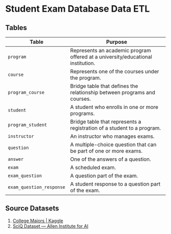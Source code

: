 # Student Exam Database Data ETL

## Tables

| Table 	                 | Purpose                                                                         |
|----------------------------|---------------------------------------------------------------------------------|
| `program`                  | Represents an academic program offered at a university/educational institution. |
| `course`                   | Represents one of the courses under the program.                                |
| `program_course`           | Bridge table that defines the relationship between programs and courses.        |
| `student`                  | A student who enrolls in one or more programs.                                  |   
| `program_student`          | Bridge table that represents a registration of a student to a program.          |
| `instructor`               | An instructor who manages exams.                                                |
| `question`                 | A multiple-choice question that can be part of one or more exams.               |
| `answer`                   | One of the answers of a question.                                               |
| `exam`	                 | A scheduled exam.                                                               |
| `exam_question`	         | A question part of the exam.                                                    |
| `exam_question_response`   | A student response to a question part of the exam.                              |

## Source Datasets

1. [College Majors | Kaggle](https://www.kaggle.com/datasets/tunguz/college-majors)
2. [SciQ Dataset — Allen Institute for AI](https://allenai.org/data/sciq)
